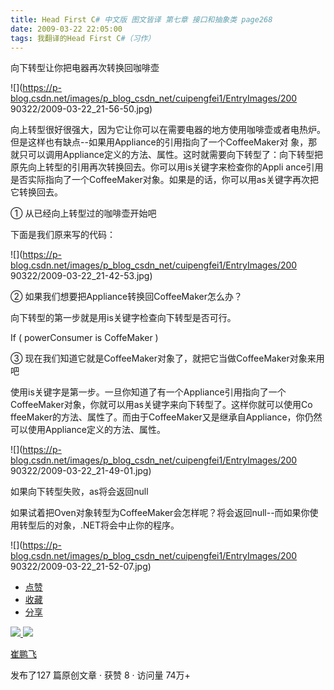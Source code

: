 ```yaml
---
title: Head First C# 中文版 图文皆译 第七章 接口和抽象类 page268
date: 2009-03-22 22:05:00
tags: 我翻译的Head First C#（习作）
---
```

向下转型让你把电器再次转换回咖啡壶

  

![](https://p-blog.csdn.net/images/p_blog_csdn_net/cuipengfei1/EntryImages/200
90322/2009-03-22_21-56-50.jpg)

向上转型很好很强大，因为它让你可以在需要电器的地方使用咖啡壶或者电热炉。但是这样也有缺点--如果用Appliance的引用指向了一个CoffeeMaker对
象，那就只可以调用Appliance定义的方法、属性。这时就需要向下转型了：向下转型把原先向上转型的引用再次转换回去。你可以用is关键字来检查你的Appli
ance引用是否实际指向了一个CoffeeMaker对象。如果是的话，你可以用as关键字再次把它转换回去。

  

①  从已经向上转型过的咖啡壶开始吧

  

下面是我们原来写的代码：

  

![](https://p-blog.csdn.net/images/p_blog_csdn_net/cuipengfei1/EntryImages/200
90322/2009-03-22_21-42-53.jpg)

②  如果我们想要把Appliance转换回CoffeeMaker怎么办？

  

向下转型的第一步就是用is关键字检查向下转型是否可行。

If ( powerConsumer is CoffeMaker )

  

③  现在我们知道它就是CoffeeMaker对象了，就把它当做CoffeeMaker对象来用吧

  

使用is关键字是第一步。一旦你知道了有一个Appliance引用指向了一个CoffeeMaker对象，你就可以用as关键字来向下转型了。这样你就可以使用Co
ffeeMaker的方法、属性了。而由于CoffeeMaker又是继承自Appliance，你仍然可以使用Appliance定义的方法、属性。

  

![](https://p-blog.csdn.net/images/p_blog_csdn_net/cuipengfei1/EntryImages/200
90322/2009-03-22_21-49-01.jpg)

如果向下转型失败，as将会返回null

  

如果试着把Oven对象转型为CoffeeMaker会怎样呢？将会返回null--而如果你使用转型后的对象，.NET将会中止你的程序。

![](https://p-blog.csdn.net/images/p_blog_csdn_net/cuipengfei1/EntryImages/200
90322/2009-03-22_21-52-07.jpg)

  * [ 点赞  ](javascript:;)
  * [ 收藏  ](javascript:;)
  * [ 分享 ](javascript:;)

[ ![](https://profile.csdnimg.cn/5/2/5/3_cuipengfei1)
![](https://g.csdnimg.cn/static/user-reg-year/1x/11.png)
](https://blog.csdn.net/cuipengfei1)

[ 崔鹏飞 ](https://blog.csdn.net/cuipengfei1)

发布了127 篇原创文章  ·  获赞 8  ·  访问量 74万+

